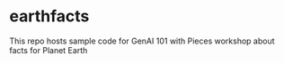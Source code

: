 # earthfacts
This repo hosts sample code for GenAI 101 with Pieces workshop about facts for Planet Earth 
